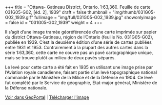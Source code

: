 +++
title = "Ottawa- Gatineau District, Ontario. 1:63,360. Feuille de carte 031G05-G02, [éd. 2], 1939"
draft = false
thumbnail = "img/thumb/031G05-G02_1939.gif"
fullimage = "img/full/031G05-G02_1939.jpg"
showonlyimage = false
id = "031G05-G02_1939"
weight = 4
+++

Il s’agit d’une image tramée géoréférencée d’une carte imprimée sur papier du district Ottawa-Gatineau, région de l’Ontario (feuille No. 031G05-G02), publiée en 1939. C’est la deuxième édition d’une série de cartes publiées entre 1931 et 1953. Contrairement à la plupart des autres cartes dans la série 1:63,360, cette carte ne couvre pas un pavé cartographique unique, mais se trouve plutôt au milieu de deux pavés séparés. 
<!--more-->

Le levé pour cette carte a été fait en 1935 en utilisant une image prise par l’Aviation royale canadienne, faisant partie d’un levé topographique national commandé par le Ministère de la Milice et de la Défense en 1904. Ce levé fut complété par le Service de géographie, État-major général, Ministère de la Défense nationale.

[Voir dans GeoPortal](http://geo.scholarsportal.info/#r/details/_uri@=HTDP63360K031G05-G02_1939TIFF&_add:true) | [Télécharger l'image](http://ocul.on.ca/topomaps/map-images/HTDP63360K031G05-G02_1939TIFF.jpg)
